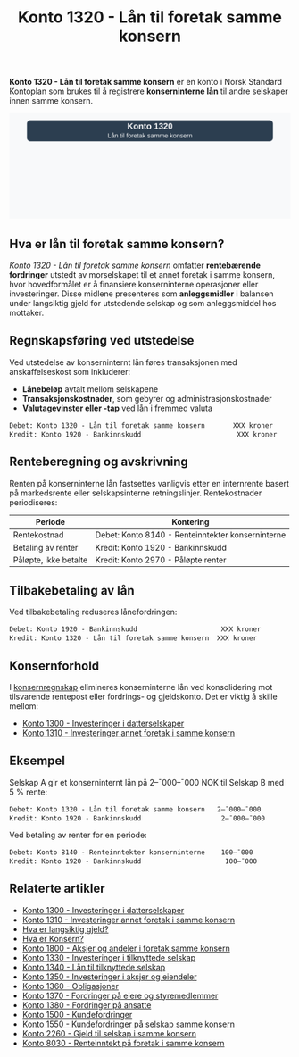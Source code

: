 ﻿---
title: "Konto 1320 - Lån til foretak samme konsern"
seoTitle: "Konto 1320 | Lån til foretak samme konsern | Kontoplan"
description: "Konto 1320 i norsk kontoplan (NS 4102) brukes til å registrere konserninterne lån til selskaper i samme konsern. Les om regnskapsføring, renteberegning, tilbakebetaling og konsolidert behandling."
summary: "Konto 1320 i kontoplanen: regnskapsføring, renteberegning, tilbakebetaling og konsolidering."
---

**Konto 1320 - Lån til foretak samme konsern** er en konto i Norsk Standard Kontoplan som brukes til å registrere **konserninterne lån** til andre selskaper innen samme konsern.

![Illustrasjon av konto 1320 lån til foretak samme konsern](1320-lan-til-foretak-samme-konsern-image.svg)

## Hva er lån til foretak samme konsern?

*Konto 1320 - Lån til foretak samme konsern* omfatter **rentebærende fordringer** utstedt av morselskapet til et annet foretak i samme konsern, hvor hovedformålet er å finansiere konserninterne operasjoner eller investeringer. Disse midlene presenteres som **anleggsmidler** i balansen under langsiktig gjeld for utstedende selskap og som anleggsmiddel hos mottaker.

## Regnskapsføring ved utstedelse

Ved utstedelse av konserninternt lån føres transaksjonen med anskaffelseskost som inkluderer:

* **Lånebeløp** avtalt mellom selskapene
* **Transaksjonskostnader**, som gebyrer og administrasjonskostnader
* **Valutagevinster eller -tap** ved lån i fremmed valuta

```plaintext
Debet: Konto 1320 - Lån til foretak samme konsern       XXX kroner
Kredit: Konto 1920 - Bankinnskudd                        XXX kroner
```

## Renteberegning og avskrivning

Renten på konserninterne lån fastsettes vanligvis etter en internrente basert på markedsrente eller selskapsinterne retningslinjer. Rentekostnader periodiseres:

| Periode                | Kontering                                      |
|------------------------|-------------------------------------------------|
| Rentekostnad           | Debet: Konto 8140 - Renteinntekter konserninterne |
| Betaling av renter     | Kredit: Konto 1920 - Bankinnskudd                |
| Påløpte, ikke betalte  | Kredit: Konto 2970 - Påløpte renter              |

## Tilbakebetaling av lån

Ved tilbakebetaling reduseres lånefordringen:

```plaintext
Debet: Konto 1920 - Bankinnskudd                     XXX kroner
Kredit: Konto 1320 - Lån til foretak samme konsern  XXX kroner
```

## Konsernforhold

I [konsernregnskap](/blogs/regnskap/hva-er-konsern "Hva er Konsern?") elimineres konserninterne lån ved konsolidering mot tilsvarende rentepost eller fordrings- og gjeldskonto. Det er viktig å skille mellom:

* [Konto 1300 - Investeringer i datterselskaper](/blogs/kontoplan/1300-investeringer-i-datterselskaper "Konto 1300 - Investeringer i datterselskaper")
* [Konto 1310 - Investeringer annet foretak i samme konsern](/blogs/kontoplan/1310-investeringer-annet-foretak-i-samme-konsern "Konto 1310 - Investeringer annet foretak i samme konsern")

## Eksempel

Selskap A gir et konserninternt lån på 2–¯000–¯000 NOK til Selskap B med 5 % rente:

```plaintext
Debet: Konto 1320 - Lån til foretak samme konsern   2–¯000–¯000
Kredit: Konto 1920 - Bankinnskudd                    2–¯000–¯000
```

Ved betaling av renter for en periode:

```plaintext
Debet: Konto 8140 - Renteinntekter konserninterne    100–¯000
Kredit: Konto 1920 - Bankinnskudd                     100–¯000
```

## Relaterte artikler

* [Konto 1300 - Investeringer i datterselskaper](/blogs/kontoplan/1300-investeringer-i-datterselskaper "Konto 1300 - Investeringer i datterselskaper")
* [Konto 1310 - Investeringer annet foretak i samme konsern](/blogs/kontoplan/1310-investeringer-annet-foretak-i-samme-konsern "Konto 1310 - Investeringer annet foretak i samme konsern")
* [Hva er langsiktig gjeld?](/blogs/regnskap/langsiktig-gjeld "Langsiktig gjeld")
* [Hva er Konsern?](/blogs/regnskap/hva-er-konsern "Hva er Konsern?")
* [Konto 1800 - Aksjer og andeler i foretak samme konsern](/blogs/kontoplan/1800-aksjer-og-andeler-i-foretak-samme-konsern "Konto 1800 - Aksjer og andeler i foretak samme konsern")
* [Konto 1330 - Investeringer i tilknyttede selskap](/blogs/kontoplan/1330-investeringer-i-tilknyttede-selskap "Konto 1330 - Investeringer i tilknyttede selskap")
* [Konto 1340 - Lån til tilknyttede selskap](/blogs/kontoplan/1340-lan-til-tilknyttede-selskap "Konto 1340 - Lån til tilknyttede selskap")
* [Konto 1350 - Investeringer i aksjer og eiendeler](/blogs/kontoplan/1350-investeringer-i-aksjer-og-eiendeler "Konto 1350 - Investeringer i aksjer og eiendeler")
* [Konto 1360 - Obligasjoner](/blogs/kontoplan/1360-obligasjoner "Konto 1360 - Obligasjoner")
* [Konto 1370 - Fordringer på eiere og styremedlemmer](/blogs/kontoplan/1370-fordringer-pa-eiere-og-styremedlemmer "Konto 1370 - Fordringer på eiere og styremedlemmer")
* [Konto 1380 - Fordringer på ansatte](/blogs/kontoplan/1380-fordringer-pa-ansatte "Konto 1380 - Fordringer på ansatte")
* [Konto 1500 - Kundefordringer](/blogs/kontoplan/1500-kundefordringer "Konto 1500 - Kundefordringer")
* [Konto 1550 - Kundefordringer på selskap samme konsern](/blogs/kontoplan/1550-kundefordringer-pa-selskap-samme-konsern "Konto 1550 - Kundefordringer på selskap samme konsern")
* [Konto 2260 - Gjeld til selskap i samme konsern](/blogs/kontoplan/2260-gjeld-til-selskap-i-samme-konsern "Konto 2260 - Gjeld til selskap i samme konsern")
* [Konto 8030 - Renteinntekt på foretak i samme konsern](/blogs/kontoplan/8030-renteinntekt-pa-foretak-i-samme-konsern "Konto 8030 - Renteinntekt på foretak i samme konsern: Regnskapsføring av konserninterne renteinntekter")






